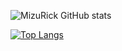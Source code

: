 ![MizuRick GitHub stats](https://github-readme-stats.vercel.app/api?username=MizuRick&show_icons=true&theme=tokyonight)

[![Top Langs](https://github-readme-stats.vercel.app/api/top-langs/?username=MizuRick)](https://github.com/MizuRick/github-readme-stats)


